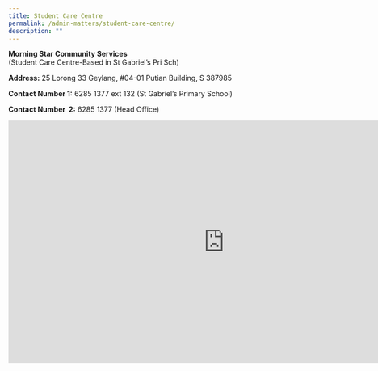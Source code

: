 ```yaml
---
title: Student Care Centre
permalink: /admin-matters/student-care-centre/
description: ""
---
```

**Morning Star Community Services** <br>
(Student Care Centre-Based in St Gabriel’s Pri Sch)

**Address:** 25 Lorong 33 Geylang, #04-01 Putian Building, S 387985

**Contact Number 1:** 6285 1377 ext 132 (St Gabriel’s Primary School)

**Contact Number&nbsp; 2:** 6285 1377 (Head Office)

<iframe allowfullscreen="" allow="accelerometer; autoplay; clipboard-write; encrypted-media; gyroscope; picture-in-picture; web-share" frameborder="0" title="MSCS Student Care St. Gabriel's Primary School Centre Tour" src="https://www.youtube.com/embed/gMMnPkD-jZo" height="480" width="853"></iframe>